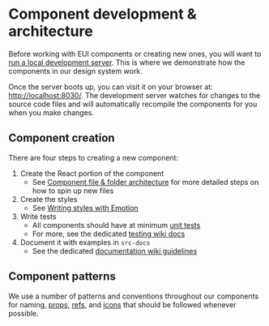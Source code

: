 # Component development & architecture

Before working with EUI components or creating new ones, you will want to [run a local development server](../running-eui-locally.md). This is where we demonstrate how the components in our design system work.

Once the server boots up, you can visit it on your browser at: [http://localhost:8030/](http://localhost:8030/). The development server watches for changes to the source code files and will automatically recompile the components for you when you make changes.

## Component creation

There are four steps to creating a new component:

1. Create the React portion of the component
    - See [Component file & folder architecture](./creating-component-files.md) for more detailed steps on how to spin up new files
2. Create the styles
    - See [Writing styles with Emotion](./writing-styles-with-emotion.md)
3. Write tests
    - All components should have at minimum [unit tests](../testing/unit-testing.md)
    - For more, see the dedicated [testing wiki docs](../testing/)
4. Document it with examples in `src-docs`
    - See the dedicated [documentation wiki guidelines](../documenting/)

## Component patterns

We use a number of patterns and conventions throughout our components for naming, [props](./props.md), [refs](./refs.md), and [icons](./creating-icons.md) that should be followed whenever possible.
